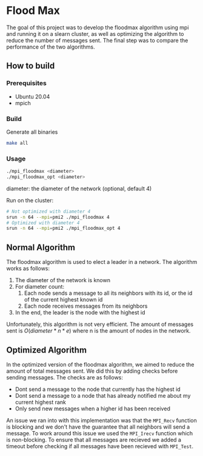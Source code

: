 # Flood Max

The goal of this project was to develop the floodmax algorithm using mpi and running it on a slearn cluster, as well as optimizing the algorithm to reduce the number of messages sent. The final step was to compare the performance of the two algorithms.

## How to build

### Prerequisites

- Ubuntu 20.04
- mpich

### Build

Generate all binaries

```sh
make all
```

### Usage

```sh
./mpi_floodmax <diameter>
./mpi_floodmax_opt <diameter>
```

diameter: the diameter of the network (optional, default 4)

Run on the cluster:

```sh
# Not optimized with diameter 4
srun -n 64 --mpi=pmi2 ./mpi_floodmax 4
# Optimized with diameter 4
srun -n 64 --mpi=pmi2 ./mpi_floodmax_opt 4
```

## Normal Algorithm

The floodmax algorithm is used to elect a leader in a network. The algorithm works as follows:

1. The diameter of the network is known
2. For diameter count:
    1. Each node sends a message to all its neighbors with its id, or the id of the current highest known id
    2. Each node receives messages from its neighbors
3. In the end, the leader is the node with the highest id

Unfortunately, this algorithm is not very efficient. The amount of messages sent is $O(diameter*n*e)$ where n is the amount of nodes in the network.

## Optimized Algorithm

In the optimized version of the floodmax algorithm, we aimed to reduce the amount of total messages sent.
We did this by adding checks before sending messages. The checks are as follows:

- Dont send a message to the node that currently has the highest id
- Dont send a message to a node that has already notified me about my current highest rank
- Only send new messages when a higher id has been received

An issue we ran into with this implementation was that the `MPI_Recv` function is blocking and we don't have the guarantee that all neighbors will send a message. To work around this issue we used the `MPI_Irecv` function which is non-blocking. To ensure that all messages are recieved we added a timeout before checking if all messages have been recieved with `MPI_Test`.
